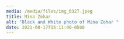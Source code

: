 ```yaml
---
media: /media/files/img_0327.jpeg
title: Mina Zohar
alt: "Black and White photo of Mina Zohar "
date: 2022-08-17T15:11:00-0500
---
```

